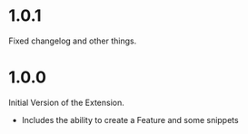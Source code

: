 # 1.0.1

Fixed changelog and other things.


# 1.0.0

Initial Version of the Extension.

- Includes the ability to create a Feature and some snippets
